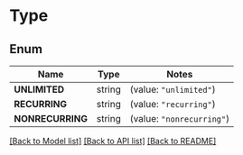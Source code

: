 # Type

## Enum

Name | Type | Notes
------------ | ------------- | -------------
**UNLIMITED** | string | (value: `"unlimited"`)
**RECURRING** | string | (value: `"recurring"`)
**NONRECURRING** | string | (value: `"nonrecurring"`)


[[Back to Model list]](../README.md#documentation-for-models) [[Back to API list]](../README.md#documentation-for-api-endpoints) [[Back to README]](../README.md)



